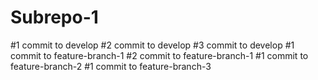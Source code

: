 # Subrepo-1
#1 commit to develop
#2 commit to develop
#3 commit to develop
#1 commit to feature-branch-1
#2 commit to feature-branch-1
#1 commit to feature-branch-2
#1 commit to feature-branch-3
